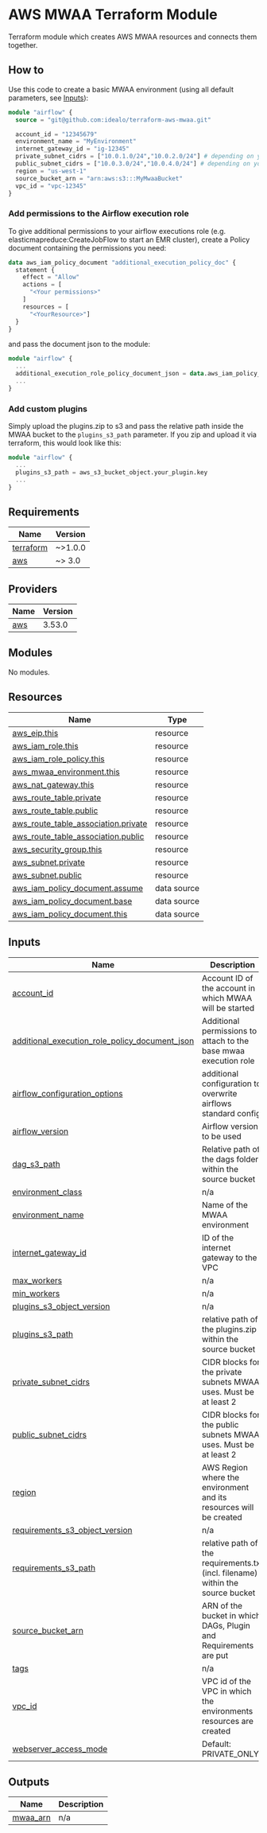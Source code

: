 # AWS MWAA Terraform Module

Terraform module which creates AWS MWAA resources and connects them together. 

## How to

Use this code to create a basic MWAA environment (using all default parameters, see [Inputs](#inputs)):
```terraform
module "airflow" {
  source = "git@github.com:idealo/terraform-aws-mwaa.git"

  account_id = "12345679"
  environment_name = "MyEnvironment"
  internet_gateway_id = "ig-12345"
  private_subnet_cidrs = ["10.0.1.0/24","10.0.2.0/24"] # depending on your vpc ip range
  public_subnet_cidrs = ["10.0.3.0/24","10.0.4.0/24"] # depending on your vpc ip range
  region = "us-west-1"
  source_bucket_arn = "arn:aws:s3:::MyMwaaBucket"
  vpc_id = "vpc-12345"
}
```

### Add permissions to the Airflow execution role

To give additional permissions to your airflow executions role (e.g. elasticmapreduce:CreateJobFlow to start an EMR cluster), create a Policy document containing the permissions you need:

```terraform
data aws_iam_policy_document "additional_execution_policy_doc" {
  statement {
    effect = "Allow"
    actions = [
      "<Your permissions>"
    ]
    resources = [
      "<YourResource>"]
  }
}
```

and pass the document json to the module:
```terraform
module "airflow" {
  ...
  additional_execution_role_policy_document_json = data.aws_iam_policy_document.additional_execution_policy_doc.json
  ...
}
```

### Add custom plugins

Simply upload the plugins.zip to s3 and pass the relative path inside the MWAA bucket to the `plugins_s3_path` parameter.
If you zip and upload it via terraform, this would look like this:

```terraform
module "airflow" {
  ...
  plugins_s3_path = aws_s3_bucket_object.your_plugin.key
  ...
}
```


<!--- BEGIN_TF_DOCS --->
## Requirements

| Name | Version |
|------|---------|
| <a name="requirement_terraform"></a> [terraform](#requirement\_terraform) | ~>1.0.0 |
| <a name="requirement_aws"></a> [aws](#requirement\_aws) | ~> 3.0 |

## Providers

| Name | Version |
|------|---------|
| <a name="provider_aws"></a> [aws](#provider\_aws) | 3.53.0 |

## Modules

No modules.

## Resources

| Name | Type |
|------|------|
| [aws_eip.this](https://registry.terraform.io/providers/hashicorp/aws/latest/docs/resources/eip) | resource |
| [aws_iam_role.this](https://registry.terraform.io/providers/hashicorp/aws/latest/docs/resources/iam_role) | resource |
| [aws_iam_role_policy.this](https://registry.terraform.io/providers/hashicorp/aws/latest/docs/resources/iam_role_policy) | resource |
| [aws_mwaa_environment.this](https://registry.terraform.io/providers/hashicorp/aws/latest/docs/resources/mwaa_environment) | resource |
| [aws_nat_gateway.this](https://registry.terraform.io/providers/hashicorp/aws/latest/docs/resources/nat_gateway) | resource |
| [aws_route_table.private](https://registry.terraform.io/providers/hashicorp/aws/latest/docs/resources/route_table) | resource |
| [aws_route_table.public](https://registry.terraform.io/providers/hashicorp/aws/latest/docs/resources/route_table) | resource |
| [aws_route_table_association.private](https://registry.terraform.io/providers/hashicorp/aws/latest/docs/resources/route_table_association) | resource |
| [aws_route_table_association.public](https://registry.terraform.io/providers/hashicorp/aws/latest/docs/resources/route_table_association) | resource |
| [aws_security_group.this](https://registry.terraform.io/providers/hashicorp/aws/latest/docs/resources/security_group) | resource |
| [aws_subnet.private](https://registry.terraform.io/providers/hashicorp/aws/latest/docs/resources/subnet) | resource |
| [aws_subnet.public](https://registry.terraform.io/providers/hashicorp/aws/latest/docs/resources/subnet) | resource |
| [aws_iam_policy_document.assume](https://registry.terraform.io/providers/hashicorp/aws/latest/docs/data-sources/iam_policy_document) | data source |
| [aws_iam_policy_document.base](https://registry.terraform.io/providers/hashicorp/aws/latest/docs/data-sources/iam_policy_document) | data source |
| [aws_iam_policy_document.this](https://registry.terraform.io/providers/hashicorp/aws/latest/docs/data-sources/iam_policy_document) | data source |

## Inputs

| Name | Description | Type | Default | Required |
|------|-------------|------|---------|:--------:|
| <a name="input_account_id"></a> [account\_id](#input\_account\_id) | Account ID of the account in which MWAA will be started | `string` | n/a | yes |
| <a name="input_additional_execution_role_policy_document_json"></a> [additional\_execution\_role\_policy\_document\_json](#input\_additional\_execution\_role\_policy\_document\_json) | Additional permissions to attach to the base mwaa execution role | `string` | `"{}"` | no |
| <a name="input_airflow_configuration_options"></a> [airflow\_configuration\_options](#input\_airflow\_configuration\_options) | additional configuration to overwrite airflows standard config | `map(string)` | `{}` | no |
| <a name="input_airflow_version"></a> [airflow\_version](#input\_airflow\_version) | Airflow version to be used | `string` | `"2.0.2"` | no |
| <a name="input_dag_s3_path"></a> [dag\_s3\_path](#input\_dag\_s3\_path) | Relative path of the dags folder within the source bucket | `string` | `"/dags"` | no |
| <a name="input_environment_class"></a> [environment\_class](#input\_environment\_class) | n/a | `string` | `"mw1.small"` | no |
| <a name="input_environment_name"></a> [environment\_name](#input\_environment\_name) | Name of the MWAA environment | `string` | n/a | yes |
| <a name="input_internet_gateway_id"></a> [internet\_gateway\_id](#input\_internet\_gateway\_id) | ID of the internet gateway to the VPC | `any` | n/a | yes |
| <a name="input_max_workers"></a> [max\_workers](#input\_max\_workers) | n/a | `string` | `"10"` | no |
| <a name="input_min_workers"></a> [min\_workers](#input\_min\_workers) | n/a | `string` | `"1"` | no |
| <a name="input_plugins_s3_object_version"></a> [plugins\_s3\_object\_version](#input\_plugins\_s3\_object\_version) | n/a | `any` | `null` | no |
| <a name="input_plugins_s3_path"></a> [plugins\_s3\_path](#input\_plugins\_s3\_path) | relative path of the plugins.zip within the source bucket | `string` | `null` | no |
| <a name="input_private_subnet_cidrs"></a> [private\_subnet\_cidrs](#input\_private\_subnet\_cidrs) | CIDR blocks for the private subnets MWAA uses. Must be at least 2 | `list(string)` | n/a | yes |
| <a name="input_public_subnet_cidrs"></a> [public\_subnet\_cidrs](#input\_public\_subnet\_cidrs) | CIDR blocks for the public subnets MWAA uses. Must be at least 2 | `list(string)` | n/a | yes |
| <a name="input_region"></a> [region](#input\_region) | AWS Region where the environment and its resources will be created | `string` | n/a | yes |
| <a name="input_requirements_s3_object_version"></a> [requirements\_s3\_object\_version](#input\_requirements\_s3\_object\_version) | n/a | `any` | `null` | no |
| <a name="input_requirements_s3_path"></a> [requirements\_s3\_path](#input\_requirements\_s3\_path) | relative path of the requirements.txt (incl. filename) within the source bucket | `string` | `null` | no |
| <a name="input_source_bucket_arn"></a> [source\_bucket\_arn](#input\_source\_bucket\_arn) | ARN of the bucket in which DAGs, Plugin and Requirements are put | `string` | n/a | yes |
| <a name="input_tags"></a> [tags](#input\_tags) | n/a | `map(string)` | `{}` | no |
| <a name="input_vpc_id"></a> [vpc\_id](#input\_vpc\_id) | VPC id of the VPC in which the environments resources are created | `any` | n/a | yes |
| <a name="input_webserver_access_mode"></a> [webserver\_access\_mode](#input\_webserver\_access\_mode) | Default: PRIVATE\_ONLY | `string` | `null` | no |

## Outputs

| Name | Description |
|------|-------------|
| <a name="output_mwaa_arn"></a> [mwaa\_arn](#output\_mwaa\_arn) | n/a |

<!--- END_TF_DOCS --->

